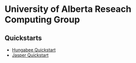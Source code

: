 # University of Alberta Reseach Computing Group

## Quickstarts

* [Hungabee Quickstart](hungabee)
* [Jasper Quickstart](jasper)